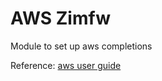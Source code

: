 # AWS Zimfw

Module to set up aws completions

Reference: [aws user guide](https://docs.aws.amazon.com/cli/latest/userguide/cli-configure-completion.html)
